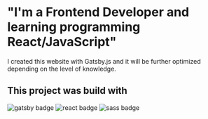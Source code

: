 
# "I'm a Frontend Developer and learning programming React/JavaScript"

I created this website with Gatsby.js and it will be further optimized depending on the level of knowledge.

## This project was build with

<img src="https://img.shields.io/badge/Gatsby-red?&style=for-the-badge&logo=gatsby&logoColor=white" alt="gatsby badge" />
<img src="https://img.shields.io/badge/React-blue?&style=for-the-badge&logo=react&logoColor=white" alt="react badge" />
<img src="https://img.shields.io/badge/SCSS-ff69b4?&style=for-the-badge&logo=sass&logoColor=white" alt="sass badge" />
